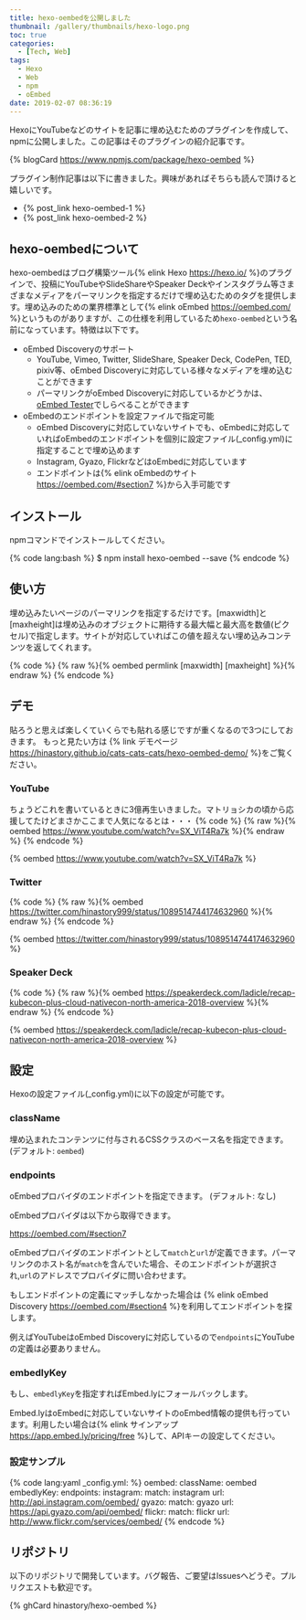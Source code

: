 ```yaml
---
title: hexo-oembedを公開しました
thumbnail: /gallery/thumbnails/hexo-logo.png
toc: true
categories:
  - [Tech, Web]
tags:
  - Hexo
  - Web
  - npm
  - oEmbed
date: 2019-02-07 08:36:19
---
```

HexoにYouTubeなどのサイトを記事に埋め込むためのプラグインを作成して、npmに公開しました。この記事はそのプラグインの紹介記事です。

{% blogCard https://www.npmjs.com/package/hexo-oembed %}

プラグイン制作記事は以下に書きました。興味があればそちらも読んで頂けると嬉しいです。

- {% post_link hexo-oembed-1 %}
- {% post_link hexo-oembed-2 %}

<!-- more -->

## hexo-oembedについて

hexo-oembedはブログ構築ツール{% elink Hexo https://hexo.io/ %}のプラグインで、投稿にYouTubeやSlideShareやSpeaker Deckやインスタグラム等さまざまなメディアをパーマリンクを指定するだけで埋め込むためのタグを提供します。埋め込みのための業界標準として{% elink oEmbed https://oembed.com/ %}というものがありますが、この仕様を利用しているため`hexo-oembed`という名前になっています。特徴は以下です。

- oEmbed Discoveryのサポート
  - YouTube, Vimeo, Twitter, SlideShare, Speaker Deck, CodePen, TED, pixiv等、oEmbed Discoveryに対応している様々なメディアを埋め込むことができます
  - パーマリンクがoEmbed Discoveryに対応しているかどうかは、[oEmbed Tester](http://oembed.frdnspnzr.de/)でしらべることができます
- oEmbedのエンドポイントを設定ファイルで指定可能
  - oEmbed Discoveryに対応していないサイトでも、oEmbedに対応していればoEmbedのエンドポイントを個別に設定ファイル(_config.yml)に指定することで埋め込めます
  - Instagram, Gyazo, FlickrなどはoEmbedに対応しています
  - エンドポイントは{% elink oEmbedのサイト https://oembed.com/#section7  %}から入手可能です

## インストール

npmコマンドでインストールしてください。

{% code lang:bash %}
$ npm install hexo-oembed --save
{% endcode %}

## 使い方

埋め込みたいページのパーマリンクを指定するだけです。[maxwidth]と[maxheight]は埋め込みのオブジェクトに期待する最大幅と最大高を数値(ピクセル)で指定します。サイトが対応していればこの値を超えない埋め込みコンテンツを返してくれます。

{% code %}
{% raw %}{% oembed permlink [maxwidth] [maxheight] %}{% endraw %}
{% endcode %}

## デモ
貼ろうと思えば楽しくていくらでも貼れる感じですが重くなるので3つにしておきます。
もっと見たい方は {% link デモページ https://hinastory.github.io/cats-cats-cats/hexo-oembed-demo/ %}をご覧ください。

### YouTube
ちょうどこれを書いているときに3億再生いきました。マトリョシカの頃から応援してたけどまさかここまで人気になるとは・・・
{% code %}
{% raw %}{% oembed https://www.youtube.com/watch?v=SX_ViT4Ra7k %}{% endraw %}
{% endcode %}

{% oembed https://www.youtube.com/watch?v=SX_ViT4Ra7k %}

### Twitter
{% code %}
{% raw %}{% oembed https://twitter.com/hinastory999/status/1089514744174632960 %}{% endraw %}
{% endcode %}

{% oembed https://twitter.com/hinastory999/status/1089514744174632960 %}

### Speaker Deck

{% code %}
{% raw %}{% oembed https://speakerdeck.com/ladicle/recap-kubecon-plus-cloud-nativecon-north-america-2018-overview %}{% endraw %}
{% endcode %}

{% oembed https://speakerdeck.com/ladicle/recap-kubecon-plus-cloud-nativecon-north-america-2018-overview %}

## 設定

Hexoの設定ファイル(_config.yml)に以下の設定が可能です。

### className

埋め込まれたコンテンツに付与されるCSSクラスのベース名を指定できます。
(デフォルト: `oembed`)

### endpoints

oEmbedプロバイダのエンドポイントを指定できます。
(デフォルト: なし)

oEmbedプロバイダは以下から取得できます。

https://oembed.com/#section7

oEmbedプロバイダのエンドポイントとして`match`と`url`が定義できます。パーマリンクのホスト名が`match`を含んでいた場合、そのエンドポイントが選択され,`url`のアドレスでプロバイダに問い合わせます。

もしエンドポイントの定義にマッチしなかった場合は {% elink oEmbed Discovery https://oembed.com/#section4 %}を利用してエンドポイントを探します。

例えばYouTubeはoEmbed Discoveryに対応しているので`endpoints`にYouTubeの定義は必要ありません。

### embedlyKey

もし、`embedlyKey`を指定すればEmbed.lyにフォールバックします。

Embed.lyはoEmbedに対応していないサイトのoEmbed情報の提供も行っています。利用したい場合は{% elink サインアップ https://app.embed.ly/pricing/free  %}して、APIキーの設定してください。

### 設定サンプル

{% code lang:yaml _config.yml: %}
oembed:
  className: oembed
  embedlyKey:
  endpoints:
    instagram:
      match: instagram
      url: http://api.instagram.com/oembed/
    gyazo:
      match: gyazo
      url: https://api.gyazo.com/api/oembed/
    flickr:
      match: flickr
      url: http://www.flickr.com/services/oembed/
{% endcode %}

## リポジトリ

以下のリポジトリで開発しています。バグ報告、ご要望はIssuesへどうぞ。プルリクエストも歓迎です。

{% ghCard hinastory/hexo-oembed %}
